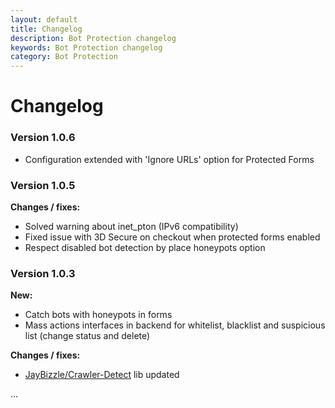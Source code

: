 ```yaml
---
layout: default
title: Changelog
description: Bot Protection changelog
keywords: Bot Protection changelog
category: Bot Protection
---
```


# Changelog

### Version 1.0.6

 *  Configuration extended with 'Ignore URLs' option for Protected Forms

### Version 1.0.5

**Changes / fixes:**

 *  Solved warning about inet_pton (IPv6 compatibility)
 *  Fixed issue with 3D Secure on checkout when protected forms enabled
 *  Respect disabled bot detection by place honeypots option

### Version 1.0.3

**New:**

 *  Catch bots with honeypots in forms
 *  Mass actions interfaces in backend for whitelist, blacklist and suspicious
    list (change status and delete)

**Changes / fixes:**

 *  [JayBizzle/Crawler-Detect](https://github.com/JayBizzle/Crawler-Detect)
    lib updated

...


